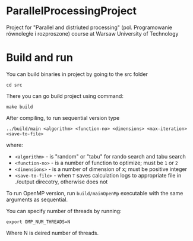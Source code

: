# ParallelProcessingProject
Project for "Parallel and distriuted processing" (pol. Programowanie równoległe i rozproszone) course at Warsaw University of Technology

# Build and run
You can build binaries in project by going to the src folder

```
cd src
```

There you can go build project using command:

```
make build
```

After compiling, to run sequential version type
```
../build/main <algorithm> <function-no> <dimensions> <max-iteration> <save-to-file>
```
where:
* `<algorithm>` - is "random" or "tabu" for rando search and tabu search
* `<function-no>` - is a number of function to optimize; must be `1` or `2`
* `<dimensions>` - is a number of dimension of x; must be positive integer
* `<save-to-file>` - when `T` saves calculation logs to appropriate file in ./output direcotry, otherwise does not

To run OpenMP version, run `build/mainOpenMp` executable with the same arguments as sequential. 

You can specify number of threads by running:

```
export OMP_NUM_THREADS=N
```

Where N is deired number of threads.
